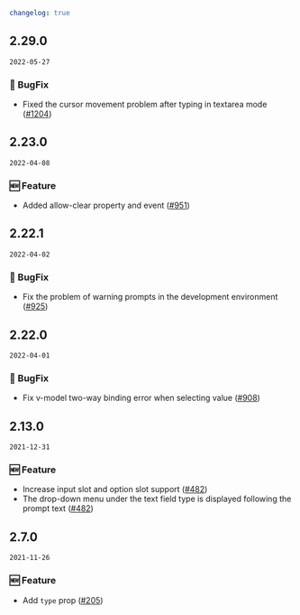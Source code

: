 ```yaml
changelog: true
```

## 2.29.0

`2022-05-27`

### 🐛 BugFix

- Fixed the cursor movement problem after typing in textarea mode ([#1204](https://github.com/arco-design/arco-design-vue/pull/1204))


## 2.23.0

`2022-04-08`

### 🆕 Feature

- Added allow-clear property and event ([#951](https://github.com/arco-design/arco-design-vue/pull/951))


## 2.22.1

`2022-04-02`

### 🐛 BugFix

- Fix the problem of warning prompts in the development environment ([#925](https://github.com/arco-design/arco-design-vue/pull/925))


## 2.22.0

`2022-04-01`

### 🐛 BugFix

- Fix v-model two-way binding error when selecting value ([#908](https://github.com/arco-design/arco-design-vue/pull/908))


## 2.13.0

`2021-12-31`

### 🆕 Feature

- Increase input slot and option slot support ([#482](https://github.com/arco-design/arco-design-vue/pull/482))
- The drop-down menu under the text field type is displayed following the prompt text ([#482](https://github.com/arco-design/arco-design-vue/pull/482))


## 2.7.0

`2021-11-26`

### 🆕 Feature

- Add `type` prop ([#205](https://github.com/arco-design/arco-design-vue/pull/205))

